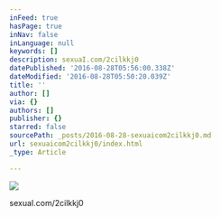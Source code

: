 ```yaml
---
inFeed: true
hasPage: true
inNav: false
inLanguage: null
keywords: []
description: sexuaI.com/2cilkkj0
datePublished: '2016-08-28T05:56:00.338Z'
dateModified: '2016-08-28T05:50:20.039Z'
title: ''
author: []
via: {}
authors: []
publisher: {}
starred: false
sourcePath: _posts/2016-08-28-sexuaicom2cilkkj0.md
url: sexuaicom2cilkkj0/index.html
_type: Article

---
```

![](https://the-grid-user-content.s3-us-west-2.amazonaws.com/581a6202-25c1-4ba8-9c21-d1a6d73e237d.jpg)

sexuaI.com/2cilkkj0